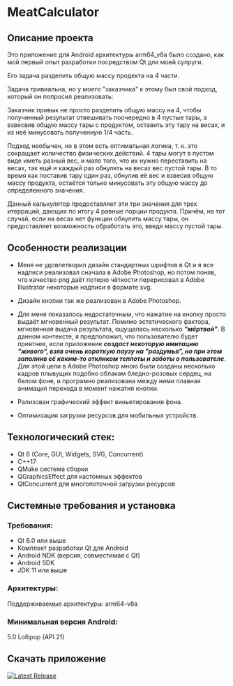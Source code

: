 # MeatCalculator

## Описание проекта
Это приложение для Android архитектуры arm64_v8a было создано, как мой первый опыт разработки посредством Qt для моей супруги.

Его задача разделить общую массу продeкта на 4 части.

Задача тривиальна, но у моего "заказчика" к этому был свой подход, который он попросил реализовать:

Заказчик привык не просто разделить общую массу на 4, чтобы полученный результат отвешивать поочередно в 4 пустые тары, а взвесвив общую массу тары с продуктом, оставить эту тару на весах, и из неё минусовать полученную 1/4 часть.

  Подход необычен, но в этом есть оптимальная логика, т. к. это сокращает количество физических действий. 4 тары могут в пустом виде иметь разный вес, и мало того, что их нужно переставить на весах, так ещё и каждый раз обнулять на весах вес пустой тары. В то время как поставив тару один раз, обнулив её вес и взвесив общую массу продукта, остаётся только минусовать эту общую массу до определенного значения.

Данный калькулятор предоставляет эти три значения для трех итерраций, дающих по итогу 4 равные порции продукта.
Причём, на тот случай, если на весах нет функции обнулить массу тары, он предоставляет возможность обработать это, введя массу пустой тары.

## Особенности реализации
- Меня не удовлетворил дизайн стандартных шрифтов в Qt и я все надписи реализовал сначала в Adobe Photoshop, но потом поняв, что качество png даёт потерю чёткости перерисовал в Adobe Illustrator некоторые надписи в формате svg.
  
- Дизайн кнопки так же реализован в Adobe Photoshop.
  
- Для меня показалось недостаточным, что нажатие на кнопку просто выдаёт мгновенный результат. Помимо эстетического фактора, мгновенная выдача результата, ощущалась несколько ***"мёртвой"***. В данном контексте, я предположил, что пользователю будет приятнее, если приложение ***создаст некоторую имитацию "живого", взяв очень короткую паузу на "раздумья", но при этом заполнив её каким-то откликом теплоты и заботы о пользователе***.
  Для этой цели в Adobe Photoshop мною были созданы несколько кадров плывущих подобно облакам бледно-розовых сердец, на белом фоне, и програмно реализована между ними плавная анимация перехода в момент нажатия кнопки.

- Рализован графический эффект виньетирования фона.

- Оптимизация загрузки ресурсов для мобильных устройств.
  

## Технологический стек:

- Qt 6 (Core, GUI, Widgets, SVG, Concurrent)
- C++17
- QMake система сборки
- QGraphicsEffect для кастомных эффектов
- QtConcurrent для многопоточной загрузки ресурсов

## Системные требования и установка

### Требования:
- Qt 6.0 или выше
- Комплект разработки Qt для Android
- Android NDK (версия, совместимая с Qt)
- Android SDK
- JDK 11 или выше

### Архитектуры:
Поддерживаемые архитектуры: arm64-v8a

### Минимальная версия Android:
5.0 Lollipop (API 21)

## Скачать приложение

[![Latest Release](https://img.shields.io/github/v/release/Mastrayane/MeatCalculator?label=Download%20APK&style=for-the-badge)](https://github.com/Mastrayane/MeatCalculator/releases/latest/download/MeatCalculator.apk)
  
